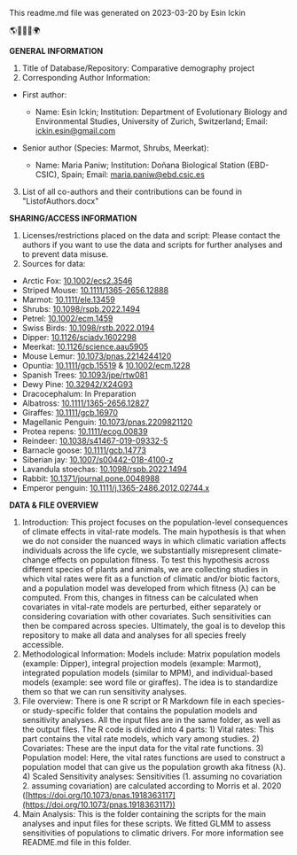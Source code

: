 This readme.md file was generated on 2023-03-20 by Esin Ickin

🌎🐧🦒🌿🌍

**GENERAL INFORMATION**
1. Title of Database/Repository: Comparative demography project
2. Corresponding Author Information:
- First author:
   - Name: Esin Ickin; Institution: Department of Evolutionary Biology and Environmental Studies, University of Zurich, Switzerland; Email: ickin.esin@gmail.com

- Senior author (Species: Marmot, Shrubs, Meerkat):
   - Name: Maria Paniw; Institution: Doñana Biological Station (EBD-CSIC), Spain; Email: maria.paniw@ebd.csic.es
 
3. List of all co-authors and their contributions can be found in "ListofAuthors.docx"
     
**SHARING/ACCESS INFORMATION**
1. Licenses/restrictions placed on the data and script: Please contact the authors if you want to use the data and scripts for further analyses and to prevent data misuse.
2. Sources for data:
- Arctic Fox: [10.1002/ecs2.3546](https://esajournals.onlinelibrary.wiley.com/doi/full/10.1002/ecs2.3546)
- Striped Mouse: [10.1111/1365-2656.12888](https://besjournals.onlinelibrary.wiley.com/doi/full/10.1111/1365-2656.12888)
- Marmot: [10.1111/ele.13459](https://onlinelibrary.wiley.com/doi/full/10.1111/ele.13459)
- Shrubs: [10.1098/rspb.2022.1494](https://royalsocietypublishing.org/doi/10.1098/rspb.2022.1494)
- Petrel: [10.1002/ecm.1459](https://esajournals.onlinelibrary.wiley.com/doi/full/10.1002/ecm.1459)
- Swiss Birds: [10.1098/rstb.2022.0194 ](https://royalsocietypublishing.org/doi/10.1098/rstb.2022.0194)
- Dipper: [10.1126/sciadv.1602298](https://www.science.org/doi/10.1126/sciadv.1602298)
- Meerkat: [10.1126/science.aau5905](https://www.science.org/doi/10.1126/science.aau5905)
- Mouse Lemur: [10.1073/pnas.2214244120](https://www.pnas.org/doi/10.1073/pnas.2214244120)
- Opuntia: [10.1111/gcb.15519](https://onlinelibrary.wiley.com/doi/full/10.1111/gcb.15519) & [10.1002/ecm.1228](https://esajournals.onlinelibrary.wiley.com/doi/full/10.1002/ecm.1228)
- Spanish Trees: [10.1093/jpe/rtw081](https://academic.oup.com/jpe/article/10/5/731/3062498)
- Dewy Pine: [10.32942/X24G93](https://doi.org/10.32942/X24G93)
- Dracocephalum: In Preparation
- Albatross: [10.1111/1365-2656.12827](https://doi.org/10.1111/1365-2656.12827)
- Giraffes: [10.1111/gcb.16970](https://doi.org/10.1111/gcb.16970)
- Magellanic Penguin: [10.1073/pnas.2209821120](https://doi.org/10.1073/pnas.2209821120)
- Protea repens: [10.1111/ecog.00839](https://doi.org/10.1111/ecog.00839)
- Reindeer: [10.1038/s41467-019-09332-5](https://doi.org/10.1038/s41467-019-09332-5)
- Barnacle goose: [10.1111/gcb.14773](https://doi.org/10.1111/gcb.14773)
- Siberian jay: [10.1007/s00442-018-4100-z](https://doi.org/10.1007/s00442-018-4100-z)
- Lavandula stoechas: [10.1098/rspb.2022.1494](https://royalsocietypublishing.org/doi/10.1098/rspb.2022.1494)
- Rabbit: [10.1371/journal.pone.0048988](https://doi.org/10.1371/journal.pone.0048988)
- Emperor penguin: [10.1111/j.1365-2486.2012.02744.x]( https://doi.org/10.1111/j.1365-2486.2012.02744.x)

**DATA & FILE OVERVIEW**
1. Introduction: This project focuses on the population-level consequences of climate effects in vital-rate models. The main hypothesis is that when we do not consider the nuanced ways in which climatic variation affects individuals across the life cycle, we substantially misrepresent climate-change effects on population fitness. To test this hypothesis across different species of plants and animals, we are collecting studies in which vital rates were fit as a function of climatic and/or biotic factors, and a population model was developed from which fitness (λ) can be computed. From this, changes in fitness can be calculated when covariates in vital-rate models are perturbed, either separately or considering covariation with other covariates. Such sensitivities can then be compared across species. Ultimately, the goal is to develop this repository to make all data and analyses for all species freely accessible.  
2. Methodological Information: Models include: Matrix population models (example: Dipper), integral projection models (example: Marmot), integrated population models (similar to MPM), and individual-based models (example: see word file or giraffes). The idea is to standardize them so that we can run sensitivity analyses.
3. File overview: There is one R script or R Markdown file in each species- or study-specific folder that contains the population models and sensitivity analyses. All the input files are in the same folder, as well as the output files. The R code is divided into 4 parts: 1) Vital rates: This part contains the vital rate models, which vary among studies. 2) Covariates: These are the input data for the vital rate functions. 3) Population model: Here, the vital rates functions are used to construct a population model that can give us the population growth aka fitness (λ). 4) Scaled Sensitivity analyses: Sensitivities (1. assuming no covariation 2. assuming covariation) are calculated according to Morris et al. 2020 ([https://doi.org/10.1073/pnas.1918363117](https://doi.org/10.1073/pnas.1918363117))
4. Main Analysis: This is the folder containing the scripts for the main analyses and input files for these scripts. We fitted GLMM to assess sensitivities of populations to climatic drivers. For more information see README.md file in this folder.
   
